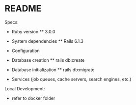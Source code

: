 # README

Specs:

* Ruby version
** 3.0.0

* System dependencies
** Rails 6.1.3

* Configuration

* Database creation
** rails db:create

* Database initialization
** rails db:migrate

* Services (job queues, cache servers, search engines, etc.)

Local Development:
* refer to docker folder
